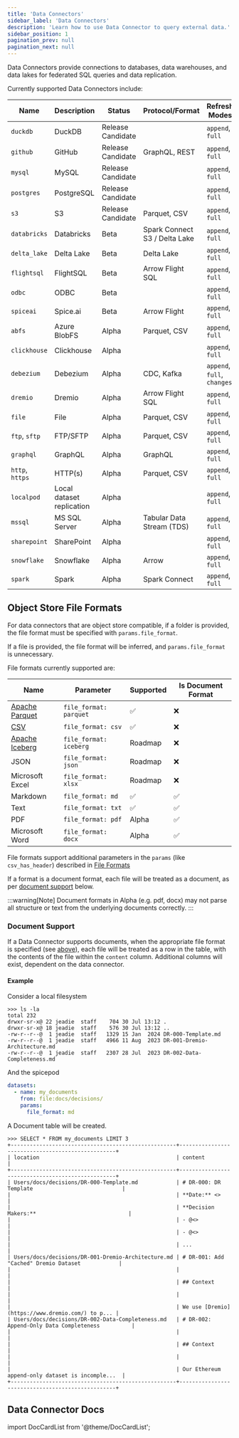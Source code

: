```yaml
---
title: 'Data Connectors'
sidebar_label: 'Data Connectors'
description: 'Learn how to use Data Connector to query external data.'
sidebar_position: 1
pagination_prev: null
pagination_next: null
---
```


Data Connectors provide connections to databases, data warehouses, and data lakes for federated SQL queries and data replication.

Currently supported Data Connectors include:

| Name            | Description               | Status            | Protocol/Format                     | Refresh Modes               | Supports [Ingestion][ingestion] | Supports Documents |
| --------------- | ------------------------- | ----------------- | ----------------------------------- | --------------------------- | ------------------------------- | ------------------ |
| `duckdb`        | DuckDB                    | Release Candidate |                                     | `append`, `full`            | ❌                              | ❌                 |
| `github`        | GitHub                    | Release Candidate | GraphQL, REST                       | `append`, `full`            | ❌                              | ❌                 |
| `mysql`         | MySQL                     | Release Candidate |                                     | `append`, `full`            | Roadmap                         | ❌                 |
| `postgres`      | PostgreSQL                | Release Candidate |                                     | `append`, `full`            | Roadmap                         | ❌                 |
| `s3`            | S3                        | Release Candidate | Parquet, CSV                        | `append`, `full`            | Roadmap                         | ✅                 |
| `databricks`    | Databricks                | Beta              | Spark Connect <br/> S3 / Delta Lake | `append`, `full`            | Roadmap                         | ❌                 |
| `delta_lake`    | Delta Lake                | Beta              | Delta Lake                          | `append`, `full`            | Roadmap                         | ❌                 |
| `flightsql`     | FlightSQL                 | Beta              | Arrow Flight SQL                    | `append`, `full`            | ❌                              | ❌                 |
| `odbc`          | ODBC                      | Beta              |                                     | `append`, `full`            | ❌                              | ❌                 |
| `spiceai`       | Spice.ai                  | Beta              | Arrow Flight                        | `append`, `full`            | ✅                              | ❌                 |
| `abfs`          | Azure BlobFS              | Alpha             | Parquet, CSV                        | `append`, `full`            | Roadmap                         | ✅                 |
| `clickhouse`    | Clickhouse                | Alpha             |                                     | `append`, `full`            | ❌                              | ❌                 |
| `debezium`      | Debezium                  | Alpha             | CDC, Kafka                          | `append`, `full`, `changes` | ❌                              | ❌                 |
| `dremio`        | Dremio                    | Alpha             | Arrow Flight SQL                    | `append`, `full`            | ❌                              | ❌                 |
| `file`          | File                      | Alpha             | Parquet, CSV                        | `append`, `full`            | Roadmap                         | ✅                 |
| `ftp`, `sftp`   | FTP/SFTP                  | Alpha             | Parquet, CSV                        | `append`, `full`            | ❌                              | ✅                 |
| `graphql`       | GraphQL                   | Alpha             | GraphQL                             | `append`, `full`            | ❌                              | ❌                 |
| `http`, `https` | HTTP(s)                   | Alpha             | Parquet, CSV                        | `append`, `full`            | ❌                              | ❌                 |
| `localpod`      | Local dataset replication | Alpha             |                                     | `append`, `full`            | ❌                              | ✅                 |
| `mssql`         | MS SQL Server             | Alpha             | Tabular Data Stream (TDS)           | `append`, `full`            | ❌                              | ❌                 |
| `sharepoint`    | SharePoint                | Alpha             |                                     | `append`, `full`            | ❌                              | ✅                 |
| `snowflake`     | Snowflake                 | Alpha             | Arrow                               | `append`, `full`            | Roadmap                         | ❌                 |
| `spark`         | Spark                     | Alpha             | Spark Connect                       | `append`, `full`            | ❌                              | ❌                 |

[ingestion]: https://docs.spiceai.org/features/data-ingestion

## Object Store File Formats

For data connectors that are object store compatible, if a folder is provided, the file format must be specified with `params.file_format`.

If a file is provided, the file format will be inferred, and `params.file_format` is unnecessary.

File formats currently supported are:

| Name                                          | Parameter              | Supported | Is Document Format |
| --------------------------------------------- | ---------------------- | --------- | ------------------ |
| [Apache Parquet](https://parquet.apache.org/) | `file_format: parquet` | ✅        | ❌                 |
| [CSV](/reference/file_format.md#csv)          | `file_format: csv`     | ✅        | ❌                 |
| [Apache Iceberg](https://iceberg.apache.org/) | `file_format: iceberg` | Roadmap   | ❌                 |
| JSON                                          | `file_format: json`    | Roadmap   | ❌                 |
| Microsoft Excel                               | `file_format: xlsx`    | Roadmap   | ❌                 |
| Markdown                                      | `file_format: md`      | ✅        | ✅                 |
| Text                                          | `file_format: txt`     | ✅        | ✅                 |
| PDF                                           | `file_format: pdf`     | Alpha     | ✅                 |
| Microsoft Word                                | `file_format: docx`    | Alpha     | ✅                 |

File formats support additional parameters in the `params` (like `csv_has_header`) described in [File Formats](/reference/file_format)

If a format is a document format, each file will be treated as a document, as per [document support](#document-support) below.

:::warning[Note]
Document formats in Alpha (e.g. pdf, docx) may not parse all structure or text from the underlying documents correctly.
:::

### Document Support

If a Data Connector supports documents, when the appropriate file format is specified (see [above](#object-store-file-formats)), each file will be treated as a row in the table, with the contents of the file within the `content` column. Additional columns will exist, dependent on the data connector.

#### Example

Consider a local filesystem

```shell
>>> ls -la
total 232
drwxr-sr-x@ 22 jeadie  staff    704 30 Jul 13:12 .
drwxr-sr-x@ 18 jeadie  staff    576 30 Jul 13:12 ..
-rw-r--r--@  1 jeadie  staff   1329 15 Jan  2024 DR-000-Template.md
-rw-r--r--@  1 jeadie  staff   4966 11 Aug  2023 DR-001-Dremio-Architecture.md
-rw-r--r--@  1 jeadie  staff   2307 28 Jul  2023 DR-002-Data-Completeness.md
```

And the spicepod

```yaml
datasets:
  - name: my_documents
    from: file:docs/decisions/
    params:
      file_format: md
```

A Document table will be created.

```shell
>>> SELECT * FROM my_documents LIMIT 3
+----------------------------------------------------+--------------------------------------------------+
| location                                           | content                                          |
+----------------------------------------------------+--------------------------------------------------+
| Users/docs/decisions/DR-000-Template.md            | # DR-000: DR Template                            |
|                                                    | **Date:** <>                                     |
|                                                    | **Decision Makers:**                             |
|                                                    | - @<>                                            |
|                                                    | - @<>                                            |
|                                                    | ...                                              |
| Users/docs/decisions/DR-001-Dremio-Architecture.md | # DR-001: Add "Cached" Dremio Dataset            |
|                                                    |                                                  |
|                                                    | ## Context                                       |
|                                                    |                                                  |
|                                                    | We use [Dremio](https://www.dremio.com/) to p... |
| Users/docs/decisions/DR-002-Data-Completeness.md   | # DR-002: Append-Only Data Completeness          |
|                                                    |                                                  |
|                                                    | ## Context                                       |
|                                                    |                                                  |
|                                                    | Our Ethereum append-only dataset is incomple...  |
+----------------------------------------------------+--------------------------------------------------+
```

## Data Connector Docs

import DocCardList from '@theme/DocCardList';

<DocCardList />
